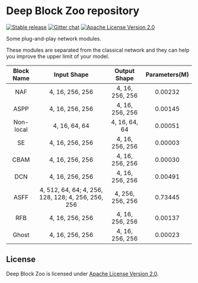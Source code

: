 # Deep Block Zoo repository
[![Stable release](https://img.shields.io/badge/version-2022.0.0-green.svg)](https://github.com/openvinotoolkit/open_model_zoo/releases/tag/2022.0.0)
[![Gitter chat](https://badges.gitter.im/gitterHQ/gitter.png)](https://gitter.im/open_model_zoo/community)
[![Apache License Version 2.0](https://img.shields.io/badge/license-Apache_2.0-green.svg)](LICENSE)

Some plug-and-play network modules.

These modules are separated from the classical network and they can help you improve the upper limit of your model.

| Block Name | Input Shape | Output Shape | Parameters(M) |
|:----:|:----:|:----:|:----:|
| NAF | 4, 16, 256, 256 | 4, 16, 256, 256 | 0.00232 |
| ASPP | 4, 16, 256, 256 | 4, 16, 256, 256 | 0.00145 |
| Non-local | 4, 16, 64, 64 | 4, 16, 64, 64 | 0.00051 |
| SE | 4, 16, 256, 256 | 4, 16, 256, 256 | 0.00003 |
| CBAM |4, 16, 256, 256 | 4, 16, 256, 256 | 0.00030 |
| DCN | 4, 16, 256, 256 | 4, 16, 256, 256 | 0.00491 |
| ASFF |4, 512, 64, 64; 4, 256, 128, 128; 4, 256, 256, 256 | 4, 256, 256, 256 | 0.73445 |
| RFB | 4, 16, 256, 256 | 4, 16, 256, 256 | 0.00137 |
| Ghost | 4, 16, 256, 256 | 4, 16, 256, 256 | 0.00023 |

## License
Deep Block Zoo is licensed under [Apache License Version 2.0](LICENSE).
